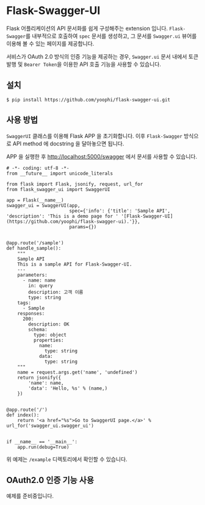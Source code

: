 # Flask-Swagger-UI

Flask 어플리케이션의 API 문서화를 쉽게 구성해주는 extension 입니다.
`Flask-Swagger`를 내부적으로 호출하여 `spec` 문서를 생성하고, 그 문서를 `Swagger.ui` 뷰어를 이용해 볼 수 있는 페이지를 제공합니다.

서비스가 OAuth 2.0 방식의 인증 기능을 제공하는 경우, `Swagger.ui` 문서 내에서 토큰발행 및 `Bearer Token`을 이용한 API 호출 기능을 사용할 수 있습니다.


## 설치 


```
$ pip install https://github.com/yoophi/flask-swagger-ui.git
```

## 사용 방법 


`SwaggerUI` 클래스를 이용해 Flask APP 을 초기화합니다. 이후 
`Flask-Swagger` 방식으로 API method 에 docstring 을 달아놓으면 됩니다.

APP 을 실행한 후 <http://localhost:5000/swagger> 에서 문서를 사용할 수 있습니다.

```
# -*- coding: utf-8 -*-
from __future__ import unicode_literals

from flask import Flask, jsonify, request, url_for
from flask_swagger_ui import SwaggerUI

app = Flask(__name__)
swagger_ui = SwaggerUI(app,
                       spec={'info': {'title': 'Sample API', 'description': 'This is a demo page for ' '[Flask-Swagger-UI](https://github.com/yoophi/flask-swagger-ui).'}},
                       params={})


@app.route('/sample')
def handle_sample():
    """
    Sample API
    This is a sample API for Flask-Swagger-UI.
    ---
    parameters:
      - name: name
        in: query
        description: 고객 이름
        type: string
    tags:
      - Sample
    responses:
      200:
        description: OK
        schema:
          type: object
          properties:
            name:
              type: string
            data:
              type: string
    """
    name = request.args.get('name', 'undefined')
    return jsonify({
        'name': name,
        'data': 'Hello, %s' % (name,)
    })


@app.route('/')
def index():
    return '<a href="%s">Go to SwaggerUI page.</a>' % url_for('swagger_ui.swagger_ui')


if __name__ == '__main__':
    app.run(debug=True)
```

위 예제는 `/example` 디렉토리에서 확인할 수 있습니다.


## OAuth2.0 인증 기능 사용 

예제를 준비중입니다.